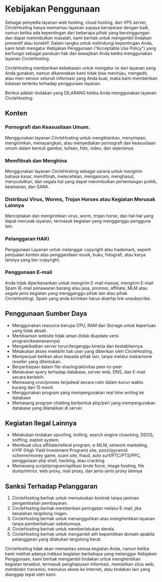 # Kebijakan Penggunaan
Sebagai penyedia layanan web hosting, cloud hosting, dan VPS server, CircleHosting hanya memantau layanan supaya beroperasi dengan baik, namun ketika ada kepentingan dari beberapa pihak yang bersinggungan dan dapat menimbulkan masalah, kami berhak untuk mengambil tindakan preventif atau korektif. Dalam rangka untuk melindungi kepentingan Anda, kami telah mengatur Kebijakan Penggunaan (“Acceptable Use Policy”) yang berfungsi sebagai panduan hak dan kewajiban Anda ketika menggunakan layanan CircleHosting.

CircleHosting memberikan kebebasan untuk mengatur isi dari layanan yang Anda gunakan, namun dikarenakan kami tidak bisa meninjau, mengedit, atau men-sensor seluruh informasi yang Anda buat, maka kami memberikan batasan tertentu terhadap penggunaan layanan.

Berikut adalah tindakan yang DILARANG ketika Anda menggunakan layanan CircleHosting:

## Konten

### Pornografi dan Keasusilaan Umum.
Menggunakan layanan CircleHosting untuk mengiklankan, menyimpan, mengirimkan, menayangkan, atau menyediakan pornografi dan keasusilaan umum dalam bentuk gambar, tulisan, foto, video, dan sejenisnya.

### Memfitnah dan Menghina
Menggunakan layanan CircleHosting sebagai sarana untuk mengirim bahasa kasar, memfitnah, melecehkan, mengancam, menghasut, menyudutkan, dan segala hal yang dapat menimbulkan pertentangan politik, keamanan, dan SARA.

### Distribusi Virus, Worms, Trojan Horses atau Kegiatan Merusak Lainnya
Menciptakan dan mengirimkan virus, worm, trojan horse, dan hal-hal yang dapat merusak layanan, termasuk kegiatan yang mengganggu pengguna lain.

### Pelanggaran HAKI
Penggunaan Layanan untuk melanggar copyright atau trademark, seperti penjualan konten atas penggandaan musik, buku, fotografi, atau karya lainnya yang ber-copyright.

### Penggunaan E-mail
Anda tidak diperkenankan untuk mengirim E-mail massal, mengirim E-mail Spam (E-mail penawaran barang atau jasa, promosi, affiliate, MLM atau segala jenis kegiatan yang mengganggu pihak lain atau pihak CircleHosting). Spam yang anda kirimkan harus disertai link unsubscribe.

## Penggunaan Sumber Daya​
* Menggunakan resource berupa CPU, RAM dan Storage untuk keperluan yang tidak absah.
* Membiarkan website tidak aman (tidak diupdate versi program/keamanannya)
* Mengakibatkan server turun/terganggu kinerja dan kestabilannya.
* Melakukan akses melebihi hak user yang diberikan oleh CircleHosting.
* Memperjual-belikan akun kepada pihak lain, tanpa melalui mekanisme reseller yang ditentukan.
* Berpartisipasi dalam file-sharing/aktivitas peer-to-peer
* Melakukan query terhadap database, server web, DNS, dan E-mail secara berlebih.
* Memasang cron/proses terjadwal secara rutin dalam kurun waktu kurang dari 15 menit.
* Menggunakan program yang mempergunakan real time writing ke database
* Memasang program chatting berbentuk php/perl yang mempergunakan database yang diletakkan di server.

## Kegiatan Ilegal Lainnya​
* Melakukan tindakan spoofing, trolling, search engine cloacking, DDOS, sniffing, exploit system.
* Membuat situs affiliate/referal program, e-MLM, network marketing, HYIP (High Yield Investment Program) site, ponzi/pyramid scheme/money game, scam site, fraud, auto surf/PTC/PTS/PPC, penggunaan php shell, hacking, atau cracking.
* Memasang script/program/aplikasi brute force, image hosting, file dump/mirror, web proxy, mail proxy, dan jenis-jenis proxy lainnya

## Sanksi Terhadap Pelanggaran​
1. CircleHosting berhak untuk memutuskan kontrak tanpa jaminan pengembalian pembayaran.
2. CircleHosting berhak memberikan peringatan melalui E-mail, jika kesalahan tergolong ringan.
3. CircleHosting berhak untuk menangguhkan atau menghentikan layanan tanpa pemberitahuan sebelumnya.
4. CircleHosting berhak untuk memberlakukan denda.
5. CircleHosting berhak untuk mengambil alih kepemilikan domain apabila pelanggaran yang dilakukan tergolong berat.

CircleHosting tidak akan memantau semua kegiatan Anda, namun ketika kami melihat adanya indikasi kegiatan berbahaya yang melanggar Kebijakan Penggunaan, kami berhak mengambil tindakan untuk menghentikan kegiatan tersebut, termasuk penghapusan informasi, mematikan situs web, memblokir transmisi, memutus akses ke Internet, atau tindakan lain yang dianggap tepat oleh kami.